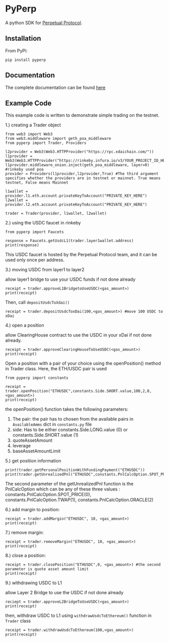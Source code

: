 # PyPerp

A python SDK for [Perpetual Protocol](https://github.com/perpetual-protocol/perpetual-protocol). 

## Installation

From PyPi: 

`pip install pyperp`

## Documentation

The complete documentation can be found [here](https://velnaveen99.gitbook.io/pyperp/)

## Example Code

This example code is written to demonstrate simple trading on the testnet.

1.) creating a Trader object

```
from web3 import Web3
from web3.middleware import geth_poa_middleware
from pyperp import Trader, Providers

l2provider = Web3(Web3.HTTPProvider("https://rpc.xdaichain.com/"))
l1provider = Web3(Web3.HTTPProvider("https://rinkeby.infura.io/v3/YOUR_PROJECT_ID_HERE"))
l1provider.middleware_onion.inject(geth_poa_middleware, layer=0) #rinkeby used poa
provider = Providers(l1provider,l2provider,True) #The third argument specifies whether the providers are in testnet or mainnet. True means testnet, False means Mainnet

l1wallet = provider.l1.eth.account.privateKeyToAccount("PRIVATE_KEY_HERE")
l2wallet = provider.l2.eth.account.privateKeyToAccount("PRIVATE_KEY_HERE")

trader = Trader(provider, l1wallet, l2wallet)
```

2.) using the USDC faucet in rinkeby

```
from pyperp import Faucets

response = Faucets.getUsdcL1(trader.layer1wallet.address)
print(response)
```

This USDC faucet is hosted by the Perpetual Protocol team, and it can be used only once per address. 

3.) moving USDC from layer1 to layer2

allow layer1 bridge to use your USDC funds if not done already

```
receipt = trader.approveL1BridgetoUseUSDC(<gas_amount>)
print(receipt)
```

Then, call `depositUsdcToXdai()`
```
receipt = trader.depositUsdcToxDai(100,<gas_amount>) #move 100 USDC to xDai 
```

4.) open a position 

allow ClearingHouse contract to use the USDC in your xDai if not done already. 

```
receipt = trader.approveClearingHouseToUseUSDC(<gas_amount>)
print(receipt)
```

Open a position with a pair of your choice using the openPosition() method in Trader class. Here, the ETH/USDC pair is used

```
from pyperp import constants

receipt = trader.openPosition("ETHUSDC",constants.Side.SHORT.value,100,2,0,<gas_amount>)
print(receipt)
```

the openPosition() function takes the following parameters:
1. The pair: the pair has to chosen from the available pairs in `AvailableAmms` dict in `constants.py` file
2. side: Has to be either constants.Side.LONG.value (0) or constants.Side.SHORT.value (1) 
3. quoteAssetAmount
4. leverage
5. baseAssetAmountLimit


5.) get position information 

```
print(trader.getPersonalPositionWithFundingPayment("ETHUSDC"))
print(trader.getUnrealizedPnl("ETHUSDC",constants.PnlCalcOption.SPOT_PRICE))
```

The second parameter of the getUnrealizedPnl function is the PnlCalcOption which can be any of these three values : constants.PnlCalcOption.SPOT_PRICE(0), constants.PnlCalcOption.TWAP(1), constants.PnlCalcOption.ORACLE(2)

6.) add margin to position:

```
receipt = trader.addMargin("ETHUSDC", 10, <gas_amount>)
print(receipt)
```

7.) remove margin:

```
receipt = trader.removeMargin("ETHUSDC", 10, <gas_amount>)
print(receipt)
```

8.) close a position:

```
receipt = trader.closePosition("ETHUSDC",0, <gas_amount>) #the second parameter is quote asset amount limit
print(receipt)
```

9.) withdrawing USDC to L1

allow Layer 2 Bridge to use the USDC if not done already

```
reciept = trader.approveL2BridgeToUseUSDC(<gas_amount>)
print(receipt)
```

then, withdraw USDC to L1 using `withdrawUsdcToEthereum()` function in `Trader` class

```
receipt = trader.withdrawUsdcToEthereum(100,<gas_amount>)
print(receipt)
```







